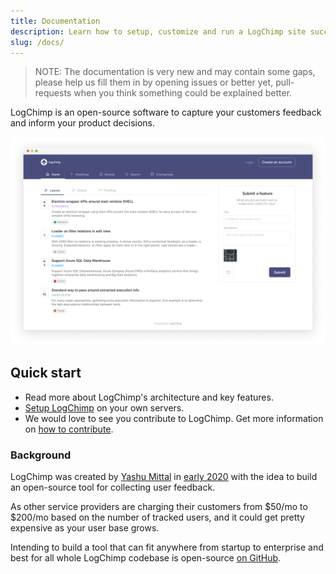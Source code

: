 ```yaml
---
title: Documentation
description: Learn how to setup, customize and run a LogChimp site successfully.
slug: /docs/
---
```


> NOTE: The documentation is very new and may contain some gaps, please help us fill them in by opening issues or better yet, pull-requests when you think something could be explained better.

LogChimp is an open-source software to capture your customers feedback and inform your product decisions.

![LogChimp homepage](../images/docs/logchimp_homepage.png)

## Quick start

- Read more about LogChimp's architecture and key features.
- [Setup LogChimp](/docs/install) on your own servers.
- We would love to see you contribute to LogChimp. Get more information on [how to contribute](/docs/contributing).

### Background

LogChimp was created by [Yashu Mittal](https://twitter.com/mittalyashu77) in [early 2020](https://github.com/logchimp/logchimp/commit/fb7190a4aa8e1da9ec977dd1d4c8dfab9d536be4) with the idea to build an open-source tool for collecting user feedback.

As other service providers are charging their customers from $50/mo to $200/mo based on the number of tracked users, and it could get pretty expensive as your user base grows.

Intending to build a tool that can fit anywhere from startup to enterprise and best for all whole LogChimp codebase is open-source [on GitHub](https://github.com/logchimp/logchimp).

